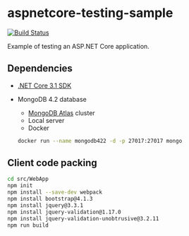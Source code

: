 ﻿# aspnetcore-testing-sample

[![Build Status](https://dev.azure.com/devprofr/demo/_apis/build/status/demo-aspnetcore-testing-CI?branchName=master)](https://dev.azure.com/devprofr/demo/_build/latest?definitionId=11&branchName=master)

Example of testing an ASP.NET Core application.

## Dependencies

- [.NET Core 3.1 SDK](dot.net)
- MongoDB 4.2 database
  - [MongoDB Atlas](https://cloud.mongodb.com/) cluster
  - Local server
  - Docker

  ```bash
  docker run --name mongodb422 -d -p 27017:27017 mongo
  ```

## Client code packing

```bash
cd src/WebApp
npm init
npm install --save-dev webpack
npm install bootstrap@4.1.3
npm install jquery@3.3.1
npm install jquery-validation@1.17.0
npm install jquery-validation-unobtrusive@3.2.11
npm run build
```
